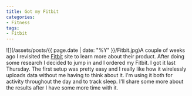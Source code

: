 ```yaml
---
title: Got my Fitbit
categories:
- Fitness
tags:
- Fitbit
---
```


![](/assets/posts/{{ page.date | date: "%Y" }}/Fitbit.jpg)A couple of weeks ago I revisited the [Fitbit](http://www.fitbit.com/) site to learn more about their product. After doing some research I decided to jump in and I ordered my Fitbit. I got it last Thursday. The first setup was pretty easy and I really like how it wirelessly uploads data without me having to think about it. I'm using it both for activity throughout the day and to track sleep. I'll share some more about the results after I have some more time with it.
